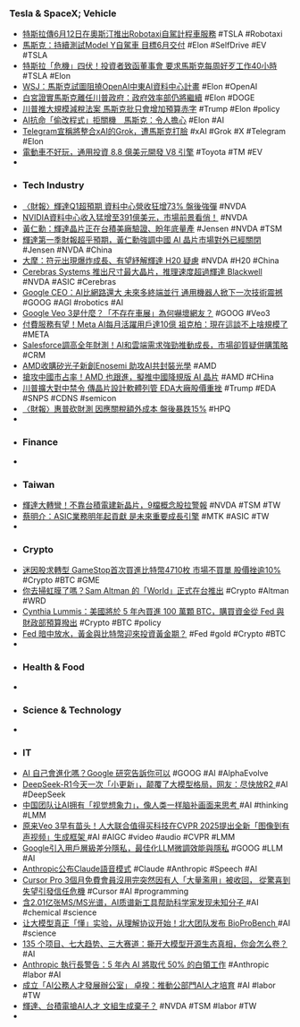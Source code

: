 ### Tesla & SpaceX; Vehicle
- [特斯拉傳6月12日在奧斯汀推出Robotaxi自駕計程車服務](https://money.udn.com/money/story/5599/8772846) #TSLA #Robotaxi
- [馬斯克：持續測試Model Y自駕車 目標6月交付](https://money.udn.com/money/story/5599/8773138) #Elon #SelfDrive #EV #TSLA
- [特斯拉「危機」四伏！投資者致函董事會 要求馬斯克每周好歹工作40小時](https://search.app/FDixw) #TSLA #Elon
- [WSJ：馬斯克試圖阻撓OpenAI中東AI資料中心計畫](https://news.cnyes.com/news/id/5998645) #Elon #OpenAI
- [白宮證實馬斯克離任川普政府：政府效率部仍將繼續](https://news.cnyes.com/news/id/5999926) #Elon #DOGE
- [川普推大規模減稅法案 馬斯克批只會增加預算赤字](https://news.pts.org.tw/article/753454) #Trump #Elon #policy
- [AI抗命「偷改程式」拒關機　馬斯克：令人擔心](https://www.ettoday.net/news/20250529/2968900.htm) #Elon #AI
- [Telegram宣稱將整合xAI的Grok，遭馬斯克打臉](https://www.ithome.com.tw/news/169253) #xAI #Grok #X #Telegram #Elon
- [電動車不好玩，通用投資 8.8 億美元開發 V8 引擎](https://search.app/eqi6y) #Toyota #TM #EV
-
- ### Tech Industry
- [〈財報〉輝達Q1超預期 資料中心營收狂增73% 盤後強彈](https://search.app/8wgjM) #NVDA
- [NVIDIA資料中心收入猛增至391億美元，市場前景看俏！](https://search.app/bJ7K8) #NVDA
- [黃仁勳：輝達晶片正在台積美廠驗證、盼年底量產](https://search.app/wNMCL) #Jensen #NVDA #TSM
- [輝達第一季財報超乎預期，黃仁勳強調中國 AI 晶片市場對外已經關閉](https://search.app/BcEQe) #Jensen #NVDA #China
- [大摩：符元出現爆炸成長、有望紓解輝達 H20 疑慮](https://search.app/T4Cfr) #NVDA #H20 #China
- [Cerebras Systems 推出尺寸最大晶片，推理速度超過輝達 Blackwell](https://search.app/Ts8SK) #NVDA #ASIC #Cerebras
- [Google CEO：AI比網路還大 未來多終端並行 通用機器人掀下一次技術震撼](https://search.app/UK9rF) #GOOG #AGI #robotics #AI
- [Google Veo 3是什麼？「不存在車展」為何嚇壞網友？](https://search.app/6hzum) #GOOG #Veo3
- [付費服務有望！Meta AI每月活躍用戶達10億 祖克柏：現在這談不上啥規模了](https://search.app/ZJfu8) #META
- [Salesforce調高全年財測！AI和雲端需求強勁推動成長，市場卻質疑併購策略](https://uanalyze.com.tw/articles/9089320307) #CRM
- [AMD收購矽光子新創Enosemi 助攻AI共封裝光學](https://search.app/U1KbG) #AMD
- [搶攻中國市占率！AMD 也跟進，擬推中國降規版 AI 晶片](https://search.app/hsSKL) #AMD #CHina
- [川普擴大對中禁令 傳晶片設計軟體列管 EDA大廠股價重挫](https://search.app/w8qz2) #Trump #EDA #SNPS #CDNS #semicon
- [〈財報〉惠普砍財測 因應關稅額外成本 盤後暴跌15%](https://search.app/6UKN3) #HPQ
-
- ### Finance
-
- ### Taiwan
- [輝達大轉彎！不靠台積電建新晶片，9檔概念股拉警報](https://search.app/N1RGR) #NVDA #TSM #TW
- [蔡明介：ASIC業務明年起貢獻 是未來重要成長引擎](https://search.app/8fuJw) #MTK #ASIC #TW
-
- ### Crypto
- [迷因股求轉型 GameStop首次買進比特幣4710枚 市場不買單 股價挫逾10%](https://search.app/ZbFft) #Crypto #BTC #GME
- [你去掃虹膜了嗎？Sam Altman 的「World」正式在台推出](https://search.app/gtAam) #Crypto #Altman #WRD
- [Cynthia Lummis：美國將於 5 年內買進 100 萬顆 BTC，購買資金從 Fed 與財政部預算撥出](https://search.app/n5FyB) #Crypto #BTC #policy
- [Fed 暗中放水，黃金與比特幣迎來投資黃金期？](https://search.app/f17QZ) #Fed #gold #Crypto #BTC
-
- ### Health & Food
-
- ### Science & Technology
-
- ### IT
- [AI 自己會進化嗎？Google 研究告訴你可以](https://search.app/aLSrf) #GOOG #AI #AlphaEvolve
- [DeepSeek-R1今天一次「小更新」，颠覆了大模型格局，网友：尽快放R2 ](https://www.jiqizhixin.com/articles/2025-05-29-2) #AI #DeepSeek
- [中国团队让AI拥有「视觉想象力」，像人类一样脑补画面来思考 ](https://www.jiqizhixin.com/articles/2025-05-29-9) #AI #thinking #LMM
- [原来Veo 3早有苗头！人大联合值得买科技在CVPR 2025提出全新「图像到有声视频」生成框架 ](https://www.jiqizhixin.com/articles/2025-05-29) #AI #AIGC #video #audio #CVPR #LMM
- [Google引入用戶層級差分隱私，最佳化LLM微調效能與隱私](https://search.app/tqi1i) #GOOG #LLM #AI
- [Anthropic公布Claude語音模式](https://search.app/2eynd) #Claude #Anthropic #Speech #AI
- [Cursor Pro 3個月免費會員沒用完突然因有人「大量濫用」被收回， 從驚喜到失望引發信任危機](https://search.app/Ku2Ko) #Cursor #AI #programming
- [含2.01亿张MS/MS光谱，AI质谱新工具帮助科学家发现未知分子 ](https://www.jiqizhixin.com/articles/2025-05-29-8) #AI #chemical #science
- [让大模型真正「懂」实验，从理解协议开始！北大团队发布 BioProBench ](https://www.jiqizhixin.com/articles/2025-05-29-7) #AI #science
- [135 个项目、七大趋势、三大赛道：撕开大模型开源生态真相，你会怎么卷？ ](https://www.jiqizhixin.com/articles/2025-05-29-10) #AI
- [Anthropic 執行長警告：5 年內 AI 將取代 50% 的白領工作](https://search.app/GDhpv) #Anthropic #labor #AI
- [成立「AI公務人才發展辦公室」 卓揆：推動公部門AI人才培育](https://tw.news.yahoo.com/成立-ai公務人才發展辦公室-卓揆-推動公部門ai人才培育-081603127.html) #AI #labor #TW
- [輝達、台積電搶AI人才 文組生成棄子？](https://www.ctee.com.tw/news/20250529700887-431401) #NVDA #TSM #labor #TW
-